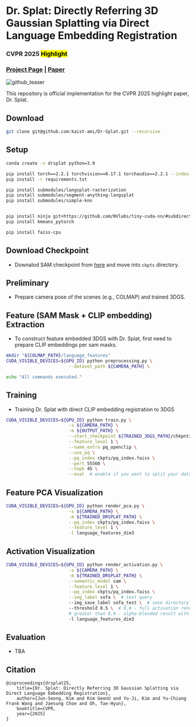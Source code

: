 # Dr. Splat: Directly Referring 3D Gaussian Splatting via Direct Language Embedding Registration
<h3>CVPR 2025 <mark>Highlight</mark></h3>

### [Project Page](https://drsplat.github.io/) | [Paper](https://arxiv.org/abs/2502.16652)

![github_teaser](https://github.com/user-attachments/assets/eb6f12cf-152a-4fe9-96b7-7717a9c1a543)

This repository is official implementation for the CVPR 2025 highlight paper, Dr. Splat.


## Download
```bash
git clone git@github.com:kaist-ami/Dr-Splat.git --recursive
```

## Setup
```bash
conda create -n drsplat python=3.9

pip install torch==2.2.1 torchvision==0.17.1 torchaudio==2.2.1 --index-url https://download.pytorch.org/whl/cu118
pip install -r requirements.txt

pip install submodules/langsplat-rasterization
pip install submodules/segment-anything-langsplat
pip install submodules/simple-knn


pip install ninja git+https://github.com/NVlabs/tiny-cuda-nn/#subdirectory=bindings/torch
pip install kmeans_pytorch

pip install faiss-cpu
```

## Download Checkpoint
- Downalod SAM checkpoint from [here](https://huggingface.co/HCMUE-Research/SAM-vit-h/blob/main/sam_vit_h_4b8939.pth) and move into `ckpts` directory.

## Preliminary
- Prepare camera pose of the scenes (e.g., COLMAP) and trained 3DGS.

## Feature (SAM Mask + CLIP embedding) Extraction
- To construct feature embedded 3DGS with Dr. Splat, first need to prepare CLIP embeddings per sam masks.

```bash
mkdir "${COLMAP_PATH}/language_features"
CUDA_VISIBLE_DEVICES=${GPU_ID} python preprocessing.py \
                        --dataset_path ${CAMERA_PATH} \

echo "All commands executed."
```

## Training
- Training Dr. Splat with direct CLIP embedding registration to 3DGS

```bash
CUDA_VISIBLE_DEVICES=${GPU_ID} python train.py \
                        -s ${CAMERA_PATH} \
                        -m ${OUTPUT_PATH} \
                        --start_checkpoint ${TRAINED_3DGS_PATH}/chkpnt30000.pth \
                        --feature_level 1 \
                        --name_extra pq_openclip \
                        --use_pq \
                        --pq_index ckpts/pq_index.faiss \
                        --port 55560 \
                        --topk 45 \
                        --eval  # enable if you want to split your dataset with training and validation sets else, disable this
```

## Feature PCA Visualization
```bash
CUDA_VISIBLE_DEVICES=${GPU_ID} python render_pca.py \
                        -s ${CAMERA_PATH} \
                        -m ${TRAINED_DRSPLAT_PATH} \
                        --pq_index ckpts/pq_index.faiss \
                        --feature_level 1 \
                        -l language_features_dim3
```

## Activation Visualization
```bash
CUDA_VISIBLE_DEVICES=${GPU_ID} python render_activation.py \
                        -s ${CAMERA_PATH} \
                        -m ${TRAINED_DRSPLAT_PATH} \
                        --semantic_model sam \
                        --feature_level 1 \
                        --pq_index ckpts/pq_index.faiss \
                        --img_label sofa \  # text query
                        --img_save_label sofa_test \  # save directory name
                        --threshold 0.5 \  # 0.0 - full activation render, 
                        # greater than 0.0 - alpha-blended result with 3D scene 
                        -l language_features_dim3
```

## Evaluation
- TBA

## Citation
```
@inproceedings{drsplat25,
    title={Dr. Splat: Directly Referring 3D Gaussian Splatting via Direct Language Embedding Registration},
    author={Jun-Seong, Kim and Kim GeonU and Yu-Ji, Kim and Yu-Chiang Frank Wang and Jaesung Choe and Oh, Tae-Hyun},
    booktitle=CVPR,
    year={2025}
}
```
